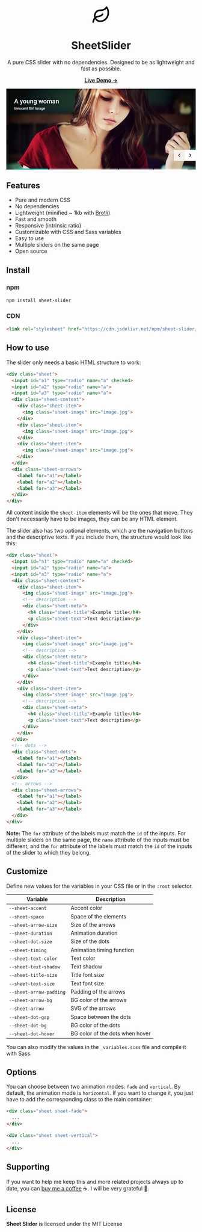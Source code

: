 <div align="center">
  <img width='50' src="https://raw.githubusercontent.com/zkreations/SheetSlider/master/.github/logo.png" align="center" />

  # SheetSlider

  <p>A pure CSS slider with no dependencies. Designed to be as lightweight and fast as possible.<p>

  <p><a href="https://zkreations.github.io/SheetSlider/"><strong> Live Demo &rarr;</strong></a></p>

  <img src="https://raw.githubusercontent.com/zkreations/SheetSlider/master/.github/screenshot.png" align="center" />
</div>

## Features

- Pure and modern CSS
- No dependencies
- Lightweight (minified ~ 1kb with [Brotli](https://www.multiutil.com/text-to-brotli-compress/))
- Fast and smooth
- Responsive (intrinsic ratio)
- Customizable with CSS and Sass variables
- Easy to use
- Multiple sliders on the same page
- Open source

## Install

### npm

```bash
npm install sheet-slider
```

### CDN

```html
<link rel="stylesheet" href="https://cdn.jsdelivr.net/npm/sheet-slider/dist/main.min.css"/>
```

## How to use

The slider only needs a basic HTML structure to work:

```html
<div class="sheet">
  <input id="a1" type="radio" name="a" checked>
  <input id="a2" type="radio" name="a">
  <input id="a3" type="radio" name="a">
  <div class="sheet-content">
    <div class="sheet-item">
      <img class="sheet-image" src="image.jpg">
    </div>
    <div class="sheet-item">
      <img class="sheet-image" src="image.jpg">
    </div>
    <div class="sheet-item">
      <img class="sheet-image" src="image.jpg">
    </div>
  </div>
  <div class="sheet-arrows">
    <label for="a1"></label>
    <label for="a2"></label>
    <label for="a3"></label>
  </div>
</div>
```

All content inside the `sheet-item` elements will be the ones that move. They don't necessarily have to be images, they can be any HTML element. 

The slider also has two optional elements, which are the navigation buttons and the descriptive texts. If you include them, the structure would look like this:

```html
<div class="sheet">
  <input id="a1" type="radio" name="a" checked>
  <input id="a2" type="radio" name="a">
  <input id="a3" type="radio" name="a">
  <div class="sheet-content">
    <div class="sheet-item">
      <img class="sheet-image" src="image.jpg">
      <!-- description -->
      <div class="sheet-meta">
        <h4 class="sheet-title">Example title</h4>
        <p class="sheet-text">Text description</p>
      </div>
    </div>
    <div class="sheet-item">
      <img class="sheet-image" src="image.jpg">
      <!-- description -->
      <div class="sheet-meta">
        <h4 class="sheet-title">Example title</h4>
        <p class="sheet-text">Text description</p>
      </div>
    </div>
    <div class="sheet-item">
      <img class="sheet-image" src="image.jpg">
      <!-- description -->
      <div class="sheet-meta">
        <h4 class="sheet-title">Example title</h4>
        <p class="sheet-text">Text description</p>
      </div>
    </div>
  </div>
  <!-- dots -->
  <div class="sheet-dots">
    <label for="a1"></label>
    <label for="a2"></label>
    <label for="a3"></label>
  </div>
  <!-- arrows -->
  <div class="sheet-arrows">
    <label for="a1"></label>
    <label for="a2"></label>
    <label for="a3"></label>
  </div>
</div>
```

**Note:** The `for` attribute of the labels must match the `id` of the inputs. For multiple sliders on the same page, the `name` attribute of the inputs must be different, and the `for` attribute of the labels must match the `id` of the inputs of the slider to which they belong.

## Customize

Define new values for the variables in your CSS file or in the `:root` selector. 

| Variable                | Description
| ----------------------- | -------------
| `--sheet-accent`        | Accent color
| `--sheet-space`         | Space of the elements
| `--sheet-arrow-size`    | Size of the arrows
| `--sheet-duration`      | Animation duration
| `--sheet-dot-size`      | Size of the dots
| `--sheet-timing`        | Animation timing function
| `--sheet-text-color`    | Text color
| `--sheet-text-shadow`   | Text shadow
| `--sheet-title-size`    | Title font size
| `--sheet-text-size`     | Text font size
| `--sheet-arrow-padding` | Padding of the arrows
| `--sheet-arrow-bg`      | BG color of the arrows
| `--sheet-arrow`         | SVG of the arrows
| `--sheet-dot-gap`       | Space between the dots
| `--sheet-dot-bg`        | BG color of the dots
| `--sheet-dot-hover`     | BG color of the dots when hover

You can also modify the values in the `_variables.scss` file and compile it with Sass.

## Options

You can choose between two animation modes: `fade` and `vertical`. By default, the animation mode is `horizontal`. If you want to change it, you just have to add the corresponding class to the main container:

```html
<div class="sheet sheet-fade">
  ...
</div>
```

```html
<div class="sheet sheet-vertical">
  ...
</div>
```

## Supporting

If you want to help me keep this and more related projects always up to date, you can [buy me a coffee](https://ko-fi.com/zkreations) ☕. I will be very grateful 👏.

## License

**Sheet Slider** is licensed under the MIT License

